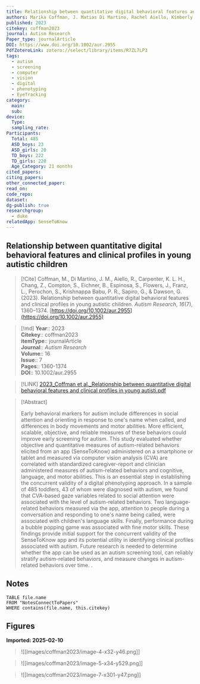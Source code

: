```yaml
---
title: Relationship between quantitative digital behavioral features and clinical profiles in young autistic children
authors: Marika Coffman, J. Matias Di Martino, Rachel Aiello, Kimberly L. H. Carpenter, Zhuoqing Chang, Scott Compton, Brian Eichner, Steve Espinosa, Jacqueline Flowers, Lauren Franz, Sam Perochon, Pradeep Raj Krishnappa Babu, Guillermo Sapiro, Geraldine Dawson
published: 2023
citekey: coffman2023
journal: Autism Research
Paper_type: journalArticle
DOI: https://www.doi.org/10.1002/aur.2955
PdfZoteroLink: zotero://select/library/items/R7ZL7LP3
tags:
  - autism
  - screening
  - computer
  - vision
  - digital
  - phenotyping
  - EyeTracking
category:
  main: 
  sub: 
device:
  Type: 
  sampling_rate: 
Participants:
  Total: 485
  ASD_boys: 23
  ASD_girls: 20
  TD_boys: 222
  TD_girls: 220
  Age_Category: 21 months
cited_papers: 
citing_papers: 
other_connected_paper: 
read_on: 
code_repo: 
dataset: 
dg-publish: true
researchgroup:
  - duke
relatedApp: SenseToKnow
---
```


## Relationship between quantitative digital behavioral features and clinical profiles in young autistic children

> [!Cite]
> Coffman, M., Di Martino, J. M., Aiello, R., Carpenter, K. L. H., Chang, Z., Compton, S., Eichner, B., Espinosa, S., Flowers, J., Franz, L., Perochon, S., Krishnappa Babu, P. R., Sapiro, G., & Dawson, G. (2023). Relationship between quantitative digital behavioral features and clinical profiles in young autistic children. _Autism Research_, _16_(7), 1360–1374. [https://doi.org/10.1002/aur.2955](https://doi.org/10.1002/aur.2955)


>[!md]
> **Year**:: 2023   
> **Citekey**:: coffman2023  
> **itemType**:: journalArticle  
> **Journal**:: *Autism Research*  
> **Volume**:: 16  
> **Issue**:: 7   
> **Pages**:: 1360-1374  
> **DOI**:: 10.1002/aur.2955    

> [!LINK] 
> [2023_Coffman et al._Relationship between quantitative digital behavioral features and clinical profiles in young autisti.pdf](zotero://select/library/items/LRHD994Y)

> [!Abstract]
>
> Early behavioral markers for autism include differences in social attention and orienting in response to one's name when called, and differences in body movements and motor abilities. More efficient, scalable, objective, and reliable measures of these behaviors could improve early screening for autism. This study evaluated whether objective and quantitative measures of autism-related behaviors elicited from an app (SenseToKnow) administered on a smartphone or tablet and measured via computer vision analysis (CVA) are correlated with standardized caregiver-report and clinician administered measures of autism-related behaviors and cognitive, language, and motor abilities. This is an essential step in establishing the concurrent validity of a digital phenotyping approach. In a sample of 485 toddlers, 43 of whom were diagnosed with autism, we found that CVA-based gaze variables related to social attention were associated with the level of autism-related behaviors. Two language-related behaviors measured via the app, attention to people during a conversation and responding to one's name being called, were associated with children's language skills. Finally, performance during a bubble popping game was associated with fine motor skills. These findings provide initial support for the concurrent validity of the SenseToKnow app and its potential utility in identifying clinical profiles associated with autism. Future research is needed to determine whether the app can be used as an autism screening tool, can reliably stratify autism-related behaviors, and measure changes in autism-related behaviors over time.
>.
> 


## Notes

```dataview 
TABLE file.name 
FROM "NotesConnectToPapers" 
WHERE contains(file.name, this.citekey)
```


## Figures

**Imported: 2025-02-10**

> ![[Images/coffman2023/image-4-x32-y46.png]]

> ![[Images/coffman2023/image-5-x34-y529.png]]

> ![[Images/coffman2023/image-7-x301-y47.png]]
